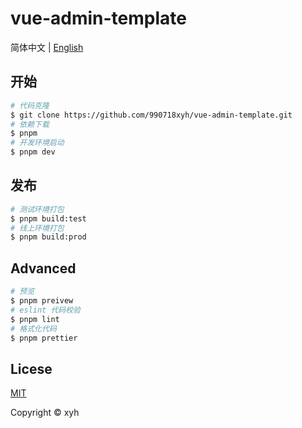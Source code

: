 # vue-admin-template

 简体中文 | [English](./README.md)

## 开始
```sh
# 代码克隆 
$ git clone https://github.com/990718xyh/vue-admin-template.git
# 依赖下载
$ pnpm
# 开发环境启动
$ pnpm dev
```

## 发布
```sh
# 测试环境打包
$ pnpm build:test
# 线上环境打包
$ pnpm build:prod
```

## Advanced
```sh
# 预览
$ pnpm preivew
# eslint 代码校验
$ pnpm lint
# 格式化代码
$ pnpm prettier
```


## Licese

[MIT](https://github.com/990718xyh/vue-admin-template/blob/master/LICENSE)

Copyright &copy; xyh